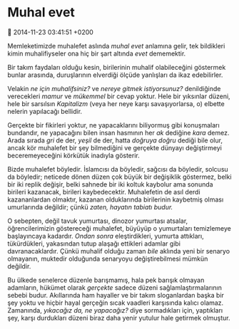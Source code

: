 Muhal evet
==========

:date: 2014-11-23 03:41:51 +0200

Memleketimizde muhalefet aslında *muhal evet* anlamına gelir, tek
bildikleri kimin muhalifiyseler ona hiç bir şart altında *evet*
dememektir.

Bir takım faydaları olduğu kesin, birilerinin muhalif olabileceğini
göstermek bunlar arasında, duruşlarının elverdiği ölçüde yanlışları da
ikaz edebilirler.

Velakin *ne için muhalifsiniz?* ve *nereye gitmek istiyorsunuz?*
denildiğinde verecekleri *mamur* ve *mükemmel* bir cevap yoktur. Hele
bir yıksınlar düzeni, hele bir sarsılsın *Kapitalizm* (veya her neye
karşı savaşıyorlarsa, o) elbette nelerin yapılacağı bellidir.

Gerçekte bir fikirleri yoktur, ne yapacaklarını biliyormuş gibi
konuşmaları bundandır, ne yapacağını bilen insan hasmının her *ak*
dediğine *kara* demez. Arada sırada *gri* de der, *yeşil* de der, hatta
*doğruya doğru* dediği bile olur, ancak kör muhalefet bir şey
bilmediğini ve gerçekte dünyayı değiştirmeyi beceremeyeceğini körkütük
inadıyla gösterir.

Bizde muhalefet böyledir. İslamcısı da böyledir, sağcısı da böyledir,
solcusu da böyledir; neticede dönen düzen çok büyük bir değişiklik
göstermez, belki bir iki replik değişir, belki sahnede bir iki koltuk
kaybolur ama sonunda birileri kazanacak, birileri kaybedecektir.
Muhalefetin de asıl derdi kazananlardan olmaktır, kazanan olduklarında
birilerinin kaybetmiş olması umurlarında değildir; çünkü *zaten, hayatın
tabiatı budur.*

O sebepten, değil tavuk yumurtası, dinozor yumurtası atsalar,
öğrencilerimizin göstereceği muhalefet, büyüyüp o yumurtaları
temizlemeye başlayıncaya kadardır. *Ondan sonra* eleştirdikleri, yumurta
attıkları, tükürdükleri, yakasından tutup alaşağı ettikleri adamlar gibi
davranacaklardır. Çünkü muhalif olduğu zaman *bile* aklında yeni bir
senaryo olmayanın, muktedir olduğunda senaryoyu değiştirebilmesi mümkün
değildir.

Bu ülkede senelerce düzenle barışmamış, hala pek barışık olmayan
adamların, hükümet olarak *gerçekte* sadece düzeni sağlamlaştırmalarının
sebebi budur. Akıllarında ham hayaller ve bir takım sloganlardan başka
bir şey yoktu ve hiçbir hayal gerçeğin sıcak vaadleri karşısında kalıcı
olamaz. Zamanında, *yıkacağız da, ne yapacağız?* diye sormadıkları için,
yaptıkları şey, karşı durdukları düzeni biraz daha yenir yutulur hale
getirmek olmuştur.
